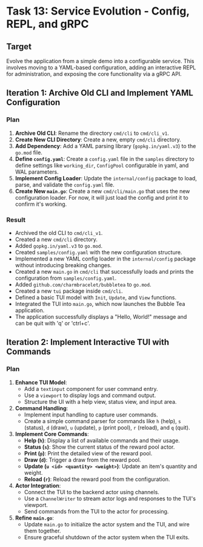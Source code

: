 # Task 13: Service Evolution - Config, REPL, and gRPC

## Target
Evolve the application from a simple demo into a configurable service. This involves moving to a YAML-based configuration, adding an interactive REPL for administration, and exposing the core functionality via a gRPC API.

## Iteration 1: Archive Old CLI and Implement YAML Configuration

### Plan
1.  **Archive Old CLI**: Rename the directory `cmd/cli` to `cmd/cli_v1`.
2.  **Create New CLI Directory**: Create a new, empty `cmd/cli` directory.
3.  **Add Dependency**: Add a YAML parsing library (`gopkg.in/yaml.v3`) to the `go.mod` file.
4.  **Define `config.yaml`**: Create a `config.yaml` file in the `samples` directory to define settings like `working_dir`, `ConfigPool` configurable in yaml, and WAL parameters.
5.  **Implement Config Loader**: Update the `internal/config` package to load, parse, and validate the `config.yaml` file.
6.  **Create New `main.go`**: Create a new `cmd/cli/main.go` that uses the new configuration loader. For now, it will just load the config and print it to confirm it's working.

### Result
- Archived the old CLI to `cmd/cli_v1`.
- Created a new `cmd/cli` directory.
- Added `gopkg.in/yaml.v3` to `go.mod`.
- Created `samples/config.yaml` with the new configuration structure.
- Implemented a new YAML config loader in the `internal/config` package without introducing breaking changes.
- Created a new `main.go` in `cmd/cli` that successfully loads and prints the configuration from `samples/config.yaml`.
- Added `github.com/charmbracelet/bubbletea` to `go.mod`.
- Created a new `tui` package inside `cmd/cli`.
- Defined a basic TUI model with `Init`, `Update`, and `View` functions.
- Integrated the TUI into `main.go`, which now launches the Bubble Tea application.
- The application successfully displays a "Hello, World!" message and can be quit with 'q' or 'ctrl+c'.

## Iteration 2: Implement Interactive TUI with Commands

### Plan
1.  **Enhance TUI Model**:
    *   Add a `textinput` component for user command entry.
    *   Use a `viewport` to display logs and command output.
    *   Structure the UI with a help view, status view, and input area.
2.  **Command Handling**:
    *   Implement input handling to capture user commands.
    *   Create a simple command parser for commands like `h` (help), `s` (status), `d` (draw), `u` (update), `p` (print pool), `r` (reload), and `q` (quit).
3.  **Implement Core Commands**:
    *   **Help (`h`)**: Display a list of available commands and their usage.
    *   **Status (`s`)**: Show the current status of the reward pool actor.
    *   **Print (`p`)**: Print the detailed view of the reward pool.
    *   **Draw (`d`)**: Trigger a draw from the reward pool.
    *   **Update (`u <id> <quantity> <weight>`)**: Update an item's quantity and weight.
    *   **Reload (`r`)**: Reload the reward pool from the configuration.
4.  **Actor Integration**:
    *   Connect the TUI to the backend actor using channels.
    *   Use a `ChannelWriter` to stream actor logs and responses to the TUI's viewport.
    *   Send commands from the TUI to the actor for processing.
5.  **Refine `main.go`**:
    *   Update `main.go` to initialize the actor system and the TUI, and wire them together.
    *   Ensure graceful shutdown of the actor system when the TUI exits.
